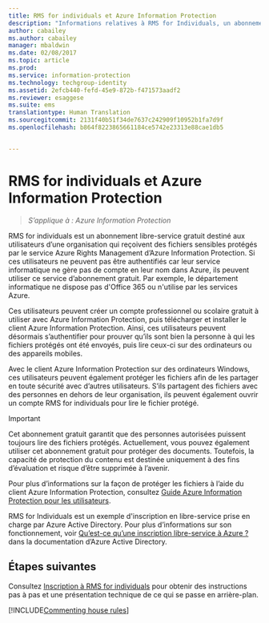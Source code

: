 ```yaml
---
title: RMS for individuals et Azure Information Protection
description: "Informations relatives à RMS for Individuals, un abonnement libre-service gratuit destiné aux utilisateurs d’une organisation qui reçoivent des fichiers sensibles protégés par le service Azure Rights Management, mais qui ne peuvent pas s’authentifier, car leur service informatique ne gère pas de compte en leur nom dans Azure."
author: cabailey
ms.author: cabailey
manager: mbaldwin
ms.date: 02/08/2017
ms.topic: article
ms.prod: 
ms.service: information-protection
ms.technology: techgroup-identity
ms.assetid: 2efcb440-fefd-45e9-872b-f471573aadf2
ms.reviewer: esaggese
ms.suite: ems
translationtype: Human Translation
ms.sourcegitcommit: 2131f40b51f34de7637c242909f10952b1fa7d9f
ms.openlocfilehash: b864f8223865661184ce5742e23313e88cae1db5


---
```


# <a name="rms-for-individuals-and-azure-information-protection"></a>RMS for individuals et Azure Information Protection

>*S’applique à : Azure Information Protection*

RMS for individuals est un abonnement libre-service gratuit destiné aux utilisateurs d’une organisation qui reçoivent des fichiers sensibles protégés par le service Azure Rights Management d’Azure Information Protection. Si ces utilisateurs ne peuvent pas être authentifiés car leur service informatique ne gère pas de compte en leur nom dans Azure, ils peuvent utiliser ce service d’abonnement gratuit. Par exemple, le département informatique ne dispose pas d'Office 365 ou n'utilise par les services Azure.

Ces utilisateurs peuvent créer un compte professionnel ou scolaire gratuit à utiliser avec Azure Information Protection, puis télécharger et installer le client Azure Information Protection. Ainsi, ces utilisateurs peuvent désormais s’authentifier pour prouver qu’ils sont bien la personne à qui les fichiers protégés ont été envoyés, puis lire ceux-ci sur des ordinateurs ou des appareils mobiles.

Avec le client Azure Information Protection sur des ordinateurs Windows, ces utilisateurs peuvent également protéger les fichiers afin de les partager en toute sécurité avec d’autres utilisateurs. S’ils partagent des fichiers avec des personnes en dehors de leur organisation, ils peuvent également ouvrir un compte RMS for individuals pour lire le fichier protégé.

> [!IMPORTANT]
> Cet abonnement gratuit garantit que des personnes autorisées puissent toujours lire des fichiers protégés. Actuellement, vous pouvez également utiliser cet abonnement gratuit pour protéger des documents. Toutefois, la capacité de protection du contenu est destinée uniquement à des fins d’évaluation et risque d’être supprimée à l’avenir. 

Pour plus d’informations sur la façon de protéger les fichiers à l’aide du client Azure Information Protection, consultez [Guide Azure Information Protection pour les utilisateurs](../rms-client/client-user-guide.md).

RMS for Individuals est un exemple d'inscription en libre-service prise en charge par Azure Active Directory. Pour plus d’informations sur son fonctionnement, voir [Qu’est-ce qu’une inscription libre-service à Azure ?](/active-directory/active-directory-self-service-signup) dans la documentation d’Azure Active Directory. 

## <a name="next-steps"></a>Étapes suivantes
Consultez [Inscription à RMS for individuals](rms-for-individuals-user-sign-up.md) pour obtenir des instructions pas à pas et une présentation technique de ce qui se passe en arrière-plan. 

[!INCLUDE[Commenting house rules](../includes/houserules.md)]



<!--HONumber=Feb17_HO4-->


